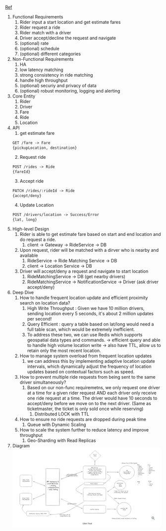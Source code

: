 [Ref](https://www.hellointerview.com/learn/system-design/answer-keys/uber)

1. Functional Requirements
   1. Rider input a start location and get estimate fares
   2. Rider request a ride
   3. Rider match with a driver 
   4. Driver accept/decline the request and navigate
   5. (optional) rate
   6. (optional) schedule
   7. (optional) different categories
2. Non-Functional Requirements
   1. HA
   2. low latency matching
   3. strong consistency in ride matching
   4. handle high throughput
   5. (optional) securiy and privacy of data
   6. (optional) robust monitoring, logging and alerting
3. Core Entity
   1. Rider
   2. Driver
   3. Fare
   4. Ride
   5. Location
4. API
   1. get estimate fare
   ```
   GET /fare -> Fare
   {pickupLocation, destination}
   ```
   2. Request ride
   ```
   POST /rides -> Ride
   {fareId}
   ```
   3. Accept ride
   ```
   PATCH /rides/:rideId -> Ride
   {accept/deny}
   ```
   4. Update Location
   ```
   POST /drivers/location -> Success/Error
   {lat, long}
   ```
5. High-level Design
   1. Rider is able to get estimate fare based on start and end location and do request a ride.  
      1. client -> Gateway -> RideService -> DB
   2. Upon request, rider will be matched with a dirver who is nearby and available
      1. RideService -> Ride Matching Service -> DB
      2. client -> Location Service -> DB
   3. Driver will accept/deny a request and navigate to start location
      1. RideMatchingService -> DB (get nearby drivers)
      2. RideMatchingService -> NotificationService -> Driver (ask driver accept/deny) 
6. Deep Dive
   1. How to handle frequent location update and efficient proximity search on location data?
      1. High Write Throughput : Given we have 10 million drivers, sending location every 5 seconds, it's about 2 million updates per second!
      2. Query Efficient : query a table based on lat/long would need a full table scan, which would be extremely inefficient.
      3. To address these two, we can use Redis which supports geospatial data types and commands. -> efficient query and able to handle high volume location write -> also have TTL, allow us to retain only the most recent location.
   2. How to manage system overload from frequent location updates
      1. we can address this by implementing adaptive location update intervals, which dynamically adjust the frequency of location updates based on contextual factors such as speed.
   3. How to prevent multiple ride requests from being sent to the same driver simultaneously?
      1. Based on our non-func requiremetns, we only request one driver at a time for a given rider request AND each driver only receive one ride request at a time. The driver would have 10 seconds to accept/deny before we move on to the next driver. (Same as ticketmaster, the ticket is only sold once while reserving)
         1. Distributed LOCK with TTL
   4. How to ensure no ride requests are dropped during peak time
      1. Queue with Dynamic Scaling
   5. How to scale the system further to reduce latency and improve throughput
      1. Geo-Sharding with Read Replicas
7. Diagram
![diagram](../../image/uber-1.png)